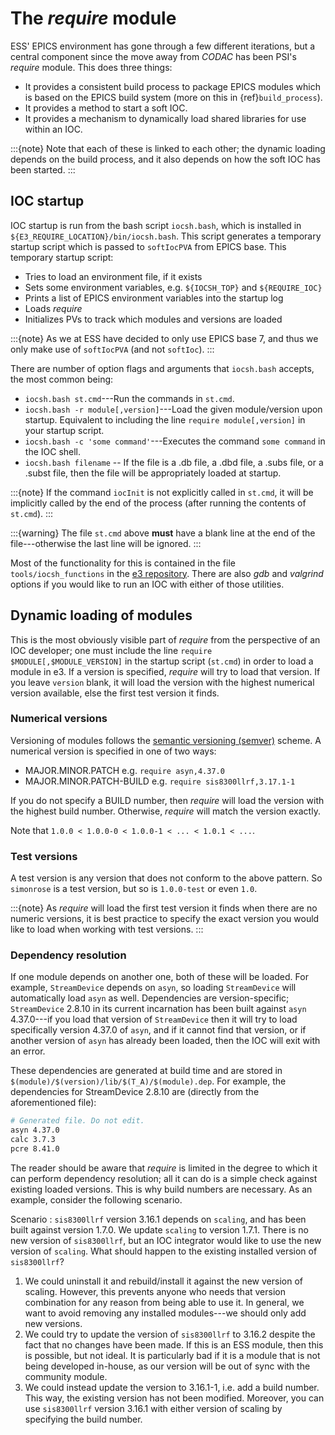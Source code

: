# The *require* module

ESS' EPICS environment has gone through a few different iterations, but a central component since the move away from *CODAC* has been PSI's *require* module. This does three things:

* It provides a consistent build process to package EPICS modules which is based on the EPICS build system (more on this in {ref}`build_process`).
* It provides a method to start a soft IOC.
* It provides a mechanism to dynamically load shared libraries for use within an IOC.

:::{note}
Note that each of these is linked to each other; the dynamic loading depends on the build process, and it also depends on how the soft IOC has been started.
:::

## IOC startup

IOC startup is run from the bash script `iocsh.bash`, which is installed in `${E3_REQUIRE_LOCATION}/bin/iocsh.bash`. This script generates a temporary startup script which is passed to `softIocPVA` from EPICS base. This temporary startup script:

* Tries to load an environment file, if it exists
* Sets some environment variables, e.g. `${IOCSH_TOP}` and `${REQUIRE_IOC}`
* Prints a list of EPICS environment variables into the startup log
* Loads *require*
* Initializes PVs to track which modules and versions are loaded

:::{note}
As we at ESS have decided to only use EPICS base 7, and thus we only make use of `softIocPVA` (and not `softIoc`).
:::

There are number of option flags and arguments that `iocsh.bash` accepts, the most common being: <!-- TODO: rewrite all of tihs and fixme -->

* `iocsh.bash st.cmd`---Run the commands in `st.cmd`.
* `iocsh.bash -r module[,version]`---Load the given module/version upon startup. Equivalent to including the line `require module[,version]` in your startup script.
* `iocsh.bash -c 'some command'`---Executes the command `some command` in the IOC shell.
* `iocsh.bash filename` -- If the file is a .db file, a .dbd file, a .subs file, or a .subst file, then the file will be appropriately loaded at startup.

:::{note}
If the command `iocInit` is not explicitly called in `st.cmd`, it will be implicitly called by the end of the process (after running the contents of `st.cmd`).
:::

:::{warning}
The file `st.cmd` above **must** have a blank line at the end of the file---otherwise the last line will be ignored.
:::

Most of the functionality for this is contained in the file `tools/iocsh_functions` in the [e3 repository](https://gitlab.esss.lu.se/e3/e3). There are also *gdb* and *valgrind* options if you would like to run an IOC with either of those utilities.

## Dynamic loading of modules

This is the most obviously visible part of *require* from the perspective of an IOC developer; one must include the line `require $MODULE[,$MODULE_VERSION]` in the startup script (`st.cmd`) in order to load a module in e3. If a version is specified, *require* will try to load that version. If you leave `version` blank, it will load the version with the highest numerical version available, else the first test version it finds.

### Numerical versions

Versioning of modules follows the [semantic versioning (semver)](https://semver.org/) scheme. A numerical version is specified in one of two ways:

* MAJOR.MINOR.PATCH e.g. `require asyn,4.37.0`
* MAJOR.MINOR.PATCH-BUILD e.g. `require sis8300llrf,3.17.1-1`

If you do not specify a BUILD number, then *require* will load the version with the highest build number. Otherwise, *require* will match the version exactly.

Note that `1.0.0 < 1.0.0-0 < 1.0.0-1 < ... < 1.0.1 < ...`.

### Test versions

A test version is any version that does not conform to the above pattern. So `simonrose` is a test version, but so is `1.0.0-test` or even `1.0`.

:::{note}
As *require* will load the first test version it finds when there are no numeric versions, it is best practice to specify the exact version you would like to load when working with test versions.
:::

### Dependency resolution

If one module depends on another one, both of these will be loaded. For example, `StreamDevice` depends on `asyn`, so loading `StreamDevice` will automatically load `asyn` as well. Dependencies are version-specific; `StreamDevice` 2.8.10 in its current incarnation has been built against `asyn` 4.37.0---if you load that version of `StreamDevice` then it will try to load specifically version 4.37.0 of `asyn`, and if it cannot find that version, or if another version of `asyn` has already been loaded, then the IOC will exit with an error.

These dependencies are generated at build time and are stored in `$(module)/$(version)/lib/$(T_A)/$(module).dep`. For example, the dependencies for StreamDevice 2.8.10 are (directly from the aforementioned file):

```bash
# Generated file. Do not edit.
asyn 4.37.0
calc 3.7.3
pcre 8.41.0
```

The reader should be aware that *require* is limited in the degree to which it can perform dependency resolution; all it can do is a simple check against existing loaded versions. This is why build numbers are necessary. As an example, consider the following scenario.

Scenario
: `sis8300llrf` version 3.16.1 depends on `scaling`, and has been built against version 1.7.0. We update `scaling` to version 1.7.1. There is no new version of `sis8300llrf`, but an IOC integrator would like to use the new version of `scaling`. What should happen to the existing installed version of `sis8300llrf`?

1. We could uninstall it and rebuild/install it against the new version of scaling. However, this prevents anyone who needs that version combination for any reason from being able to use it. In general, we want to avoid removing any installed modules---we should only add new versions.
2. We could try to update the version of `sis8300llrf` to 3.16.2 despite the fact that no changes have been made. If this is an ESS module, then this is possible, but not ideal. It is particularly bad if it is a module that is not being developed in-house, as our version will be out of sync with the community module.
3. We could instead update the version to 3.16.1-1, i.e. add a build number. This way, the existing version has not been modified. Moreover, you can use `sis8300llrf` version 3.16.1 with either version of scaling by specifying the build number.
